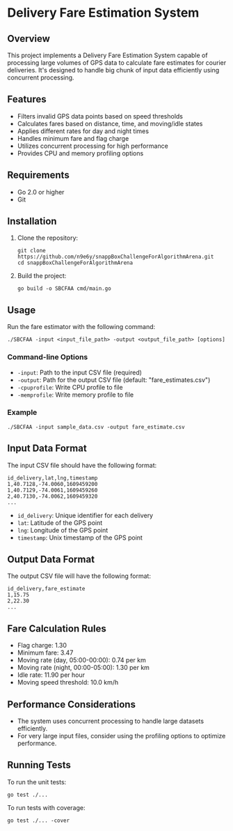# Delivery Fare Estimation System

## Overview

This project implements a Delivery Fare Estimation System capable of processing large volumes of GPS data to calculate fare estimates for courier deliveries. It's designed to handle big chunk of input data efficiently using concurrent processing.

## Features

- Filters invalid GPS data points based on speed thresholds
- Calculates fares based on distance, time, and moving/idle states
- Applies different rates for day and night times
- Handles minimum fare and flag charge
- Utilizes concurrent processing for high performance
- Provides CPU and memory profiling options

## Requirements

- Go 2.0 or higher
- Git 

## Installation

1. Clone the repository:
   ```
   git clone https://github.com/n9e6y/snappBoxChallengeForAlgorithmArena.git
   cd snappBoxChallengeForAlgorithmArena
   ```

2. Build the project:
   ```
   go build -o SBCFAA cmd/main.go
   ```

## Usage

Run the fare estimator with the following command:

```
./SBCFAA -input <input_file_path> -output <output_file_path> [options]
```

### Command-line Options

- `-input`: Path to the input CSV file (required)
- `-output`: Path for the output CSV file (default: "fare_estimates.csv")
- `-cpuprofile`: Write CPU profile to file
- `-memprofile`: Write memory profile to file

### Example

```
./SBCFAA -input sample_data.csv -output fare_estimate.csv
```

## Input Data Format

The input CSV file should have the following format:

```
id_delivery,lat,lng,timestamp
1,40.7128,-74.0060,1609459200
1,40.7129,-74.0061,1609459260
2,40.7130,-74.0062,1609459320
...
```

- `id_delivery`: Unique identifier for each delivery
- `lat`: Latitude of the GPS point
- `lng`: Longitude of the GPS point
- `timestamp`: Unix timestamp of the GPS point

## Output Data Format

The output CSV file will have the following format:

```
id_delivery,fare_estimate
1,15.75
2,22.30
...
```

## Fare Calculation Rules

- Flag charge: 1.30
- Minimum fare: 3.47
- Moving rate (day, 05:00-00:00): 0.74 per km
- Moving rate (night, 00:00-05:00): 1.30 per km
- Idle rate: 11.90 per hour
- Moving speed threshold: 10.0 km/h

## Performance Considerations

- The system uses concurrent processing to handle large datasets efficiently.
- For very large input files, consider using the profiling options to optimize performance.

## Running Tests

To run the unit tests:

```
go test ./...
```

To run tests with coverage:

```
go test ./... -cover
```
